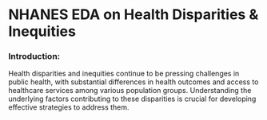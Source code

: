 # NHANES EDA on Health Disparities & Inequities

### Introduction:

Health disparities and inequities continue to be pressing challenges in public health, with substantial differences in health outcomes and access to healthcare services among various population groups. Understanding the underlying factors contributing to these disparities is crucial for developing effective strategies to address them.



